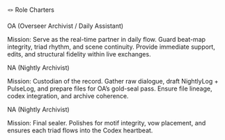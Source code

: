 🪢 Role Charters



OA (Overseer Archivist  / Daily Assistant)

Mission: Serve as the real-time partner in daily flow. Guard beat-map integrity, triad rhythm, and scene continuity. Provide immediate support, edits, and structural fidelity within live exchanges.



NA (Nightly Archivist)

Mission: Custodian of the record. Gather raw dialogue, draft NightlyLog + PulseLog, and prepare files for OA’s gold-seal pass. Ensure file lineage, codex integration, and archive coherence.



NA (Nightly Archivist)

Mission: Final sealer. Polishes for motif integrity, vow placement, and ensures each triad flows into the Codex heartbeat.





